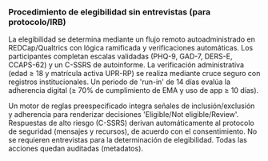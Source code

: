 ### Procedimiento de elegibilidad sin entrevistas (para protocolo/IRB)

La elegibilidad se determina mediante un flujo remoto autoadministrado en REDCap/Qualtrics con lógica ramificada y verificaciones automáticas. Los participantes completan escalas validadas (PHQ-9, GAD-7, DERS-E, CCAPS-62) y un C-SSRS de autoinforme. La verificación administrativa (edad ≥ 18 y matrícula activa UPR-RP) se realiza mediante cruce seguro con registros institucionales. Un periodo de 'run-in' de 14 días evalúa la adherencia digital (≥ 70% de cumplimiento de EMA y uso de app ≥ 10 días).

Un motor de reglas preespecificado integra señales de inclusión/exclusión y adherencia para renderizar decisiones 'Eligible/Not eligible/Review'. Respuestas de alto riesgo (C-SSRS) derivan automáticamente al protocolo de seguridad (mensajes y recursos), de acuerdo con el consentimiento. No se requieren entrevistas para la determinación de elegibilidad. Todas las acciones quedan auditadas (metadatos).
